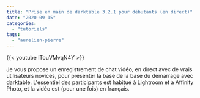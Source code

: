 ```yaml
---
title: "Prise en main de darktable 3.2.1 pour débutants (en direct)"
date: "2020-09-15"
categories: 
  - "tutoriels"
tags: 
  - "aurelien-pierre"
---
```


{{< youtube lTouVMvqN4Y >}}

Je vous propose un enregistrement de chat vidéo, en direct avec de vrais utilisateurs novices, pour présenter la base de la base du démarrage avec darktable. L'essentiel des participants est habitué à Lightroom et à Affinity Photo, et la vidéo est (pour une fois) en français.
